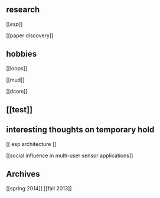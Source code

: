 ## research 
[[_esp_]]

[[paper discovery]]

## hobbies

[[loops]]

[[mud]]

[[dcom]]

[[test]]
--- 

## interesting thoughts on temporary hold

[[ esp architecture ]]

[[social influence in multi-user sensor applications]]


## Archives
[[spring 2014]]
[[fall 2013]]
